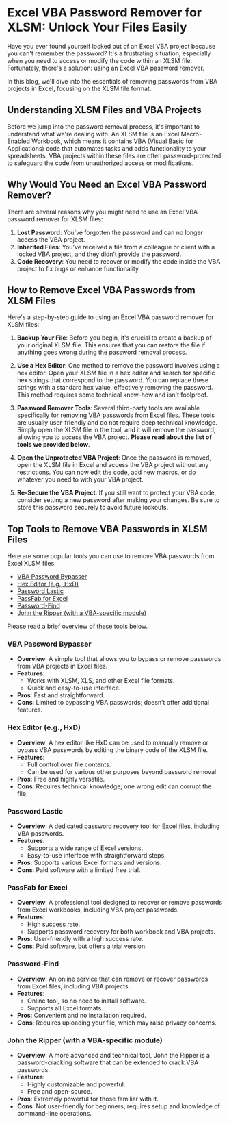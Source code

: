 # Excel VBA Password Remover for XLSM: Unlock Your Files Easily

Have you ever found yourself locked out of an Excel VBA project because you can't remember the password? It's a frustrating situation, especially when you need to access or modify the code within an XLSM file. Fortunately, there's a solution: using an Excel VBA password remover.

In this blog, we'll dive into the essentials of removing passwords from VBA projects in Excel, focusing on the XLSM file format. 

## Understanding XLSM Files and VBA Projects

Before we jump into the password removal process, it's important to understand what we're dealing with. An XLSM file is an Excel Macro-Enabled Workbook, which means it contains VBA (Visual Basic for Applications) code that automates tasks and adds functionality to your spreadsheets. VBA projects within these files are often password-protected to safeguard the code from unauthorized access or modifications.

## Why Would You Need an Excel VBA Password Remover?

There are several reasons why you might need to use an Excel VBA password remover for XLSM files:

1.  **Lost Password**: You’ve forgotten the password and can no longer access the VBA project.
2.  **Inherited Files**: You’ve received a file from a colleague or client with a locked VBA project, and they didn’t provide the password.
3.  **Code Recovery**: You need to recover or modify the code inside the VBA project to fix bugs or enhance functionality.

## How to Remove Excel VBA Passwords from XLSM Files

Here's a step-by-step guide to using an Excel VBA password remover for XLSM files:

1.  **Backup Your File**: Before you begin, it's crucial to create a backup of your original XLSM file. This ensures that you can restore the file if anything goes wrong during the password removal process.
    
2.  **Use a Hex Editor**: One method to remove the password involves using a hex editor. Open your XLSM file in a hex editor and search for specific hex strings that correspond to the password. You can replace these strings with a standard hex value, effectively removing the password. This method requires some technical know-how and isn't foolproof.
    
3.  **Password Remover Tools**: Several third-party tools are available specifically for removing VBA passwords from Excel files. These tools are usually user-friendly and do not require deep technical knowledge. Simply open the XLSM file in the tool, and it will remove the password, allowing you to access the VBA project. **Please read about the list of tools we provided below**.
    
4.  **Open the Unprotected VBA Project**: Once the password is removed, open the XLSM file in Excel and access the VBA project without any restrictions. You can now edit the code, add new macros, or do whatever you need to with your VBA project.
    
5.  **Re-Secure the VBA Project**: If you still want to protect your VBA code, consider setting a new password after making your changes. Be sure to store this password securely to avoid future lockouts.

## Top Tools to Remove VBA Passwords in XLSM Files

Here are some popular tools you can use to remove VBA passwords from Excel XLSM files:

-   [VBA Password Bypasser][1]
-   [Hex Editor (e.g., HxD)][2]
-   [Password Lastic][3]
-   [PassFab for Excel][4]
-   [Password-Find][5]
-   [John the Ripper (with a VBA-specific module)][6]

Please read a brief overview of these tools below.

### VBA Password Bypasser

-   **Overview**: A simple tool that allows you to bypass or remove passwords from VBA projects in Excel files.
-   **Features**:
    -   Works with XLSM, XLS, and other Excel file formats.
    -   Quick and easy-to-use interface.
-   **Pros**: Fast and straightforward.
-   **Cons**: Limited to bypassing VBA passwords; doesn’t offer additional features.

### **Hex Editor (e.g., HxD)**

-   **Overview**: A hex editor like HxD can be used to manually remove or bypass VBA passwords by editing the binary code of the XLSM file.
-   **Features**:
    -   Full control over file contents.
    -   Can be used for various other purposes beyond password removal.
-   **Pros**: Free and highly versatile.
-   **Cons**: Requires technical knowledge; one wrong edit can corrupt the file.

### **Password Lastic**

-   **Overview**: A dedicated password recovery tool for Excel files, including VBA passwords.
-   **Features**:
    -   Supports a wide range of Excel versions.
    -   Easy-to-use interface with straightforward steps.
-   **Pros**: Supports various Excel formats and versions.
-   **Cons**: Paid software with a limited free trial.

### **PassFab for Excel**

-   **Overview**: A professional tool designed to recover or remove passwords from Excel workbooks, including VBA project passwords.
-   **Features**:
    -   High success rate.
    -   Supports password recovery for both workbook and VBA projects.
-   **Pros**: User-friendly with a high success rate.
-   **Cons**: Paid software, but offers a trial version.

### **Password-Find**

-   **Overview**: An online service that can remove or recover passwords from Excel files, including VBA projects.
-   **Features**:
    -   Online tool, so no need to install software.
    -   Supports all Excel formats.
-   **Pros**: Convenient and no installation required.
-   **Cons**: Requires uploading your file, which may raise privacy concerns.

### **John the Ripper (with a VBA-specific module)**

-   **Overview**: A more advanced and technical tool, John the Ripper is a password-cracking software that can be extended to crack VBA passwords.
-   **Features**:
    -   Highly customizable and powerful.
    -   Free and open-source.
-   **Pros**: Extremely powerful for those familiar with it.
-   **Cons**: Not user-friendly for beginners; requires setup and knowledge of command-line operations.

[1]: https://vbapasswordbypasser.en.softonic.com/
[2]: https://mh-nexus.de/en/hxd/
[3]: https://www.passwordlastic.com/
[4]: https://www.passfab.com/products/excel-password-recovery.html
[5]: https://www.password-find.com/
[6]: https://www.openwall.com/john/
